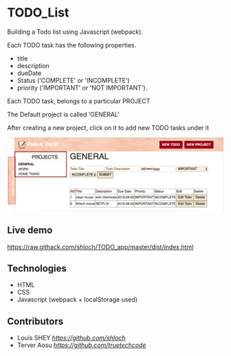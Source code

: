 # TODO_List

Building a Todo list using Javascript (webpack).

Each TODO task has the following properties.

- title
- description
- dueDate
- Status ('COMPLETE' or 'INCOMPLETE')
- priority ('IMPORTANT' or 'NOT IMPORTANT').

Each TODO task, belongs to a particular PROJECT

The Default project is called 'GENERAL'

After creating a new project, click on it to add new TODO tasks under it

![alt text](https://github.com/shloch/TODO_app/blob/master/dist/asset/screenshot_todo.png)

## Live demo

https://raw.githack.com/shloch/TODO_app/master/dist/index.html

## Technologies

- HTML
- CSS
- Javascript (webpack + localStorage used)

## Contributors

- Louis SHEY _https://github.com/shloch_
- Terver Aosu _https://github.com/truetechcode_
